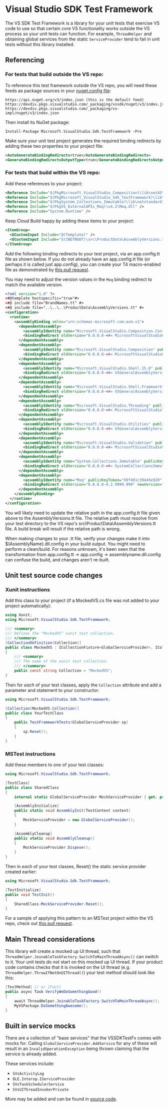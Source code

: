 # Visual Studio SDK Test Framework

The VS SDK Test Framework is a library for your unit tests that exercise VS code to use
so that certain core VS functionality works outside the VS process so your unit tests can function.
For example, `ThreadHelper` and obtaining global services from the static `ServiceProvider`
tend to fail in unit tests without this library installed.

## Referencing

### For tests that build outside the VS repo:

To reference this test framework outside the VS repo,
you will need these feeds as package sources in your [nuget.config file](https://docs.microsoft.com/en-us/nuget/schema/nuget-config-file#packagesources):

    https://api.nuget.org/v3/index.json (this is the default feed)
    https://devdiv.pkgs.visualstudio.com/_packaging/vssdk/nuget/v3/index.json
    https://devdiv.pkgs.visualstudio.com/_packaging/vs-impl/nuget/v3/index.json

Then install its NuGet package:

    Install-Package Microsoft.VisualStudio.Sdk.TestFramework -Pre

Make sure your unit test project generates the required binding redirects by adding these two properties to your project file:

```xml
<AutoGenerateBindingRedirects>true</AutoGenerateBindingRedirects>
<GenerateBindingRedirectsOutputType>true</GenerateBindingRedirectsOutputType>
```

### For tests that build within the VS repo:

Add these references to your project:

```xml
<Reference Include="$(PkgMicrosoft_VisualStudio_Composition)\lib\net45\Microsoft.VisualStudio.Composition.dll" />
<Reference Include="$(PkgMicrosoft_VisualStudio_Sdk_TestFramework)\lib\net46\Microsoft.VisualStudio.Sdk.TestFramework.dll" />
<Reference Include="$(PkgSystem_Collections_Immutable)\lib\netstandard1.0\System.Collections.Immutable.dll" />
<Reference Include="$(PkgVS_ExternalAPIs_Moq)\v4.2\Moq.dll" />
<Reference Include="System.Runtime" />
```

Keep Cloud Build happy by adding these items to your project:

```xml
<ItemGroup>
  <QCustomInput Include="@(Template)" />
  <QCustomInput Include="$(INETROOT)\src\ProductData\AssemblyVersions.tt" />
</ItemGroup>
```

Add the following binding redirects to your test project, via an app.config.tt file as shown below.
If you do not already have an app.config.tt file (or perhaps it is called just app.config),
you can create your T4 macro-enabled file as demonstrated by [this pull request](https://devdiv.visualstudio.com/DevDiv/default/_git/VS/pullrequest/62848?_a=files&path=%2Fsrc%2Fdebugger%2FRazor%2FUnitTests).

You may need to adjust the version values in the `Moq` binding redirect to match the available version.

```xml
<?xml version="1.0" ?>
<#@template hostspecific="true"#>
<#@ include file="BrandNames.tt" #>
<#@ include file="..\..\..\ProductData\AssemblyVersions.tt" #>
<configuration>
  <runtime>
    <assemblyBinding xmlns="urn:schemas-microsoft-com:asm.v1">
      <dependentAssembly>
        <assemblyIdentity name="Microsoft.VisualStudio.Composition.Configuration" publicKeyToken="b03f5f7f11d50a3a" culture="neutral"/>
        <bindingRedirect oldVersion="0.0.0.0-<#= MicrosoftVisualStudioCompositionVersion #>" newVersion="<#= MicrosoftVisualStudioCompositionVersion #>"/>
      </dependentAssembly>
      <dependentAssembly>
        <assemblyIdentity name="Microsoft.VisualStudio.Composition" publicKeyToken="b03f5f7f11d50a3a" culture="neutral"/>
        <bindingRedirect oldVersion="0.0.0.0-<#= MicrosoftVisualStudioCompositionVersion #>" newVersion="<#= MicrosoftVisualStudioCompositionVersion #>"/>
      </dependentAssembly>
      <dependentAssembly>
        <assemblyIdentity name="Microsoft.VisualStudio.Shell.15.0" publicKeyToken="b03f5f7f11d50a3a" culture="neutral"/>
        <bindingRedirect oldVersion="0.0.0.0-<#= VSGeneralAssemblyVersion #>" newVersion="<#= VSGeneralAssemblyVersion #>"/>
      </dependentAssembly>
      <dependentAssembly>
        <assemblyIdentity name="Microsoft.VisualStudio.Shell.Framework" publicKeyToken="b03f5f7f11d50a3a" culture="neutral"/>
        <bindingRedirect oldVersion="0.0.0.0-<#= VSGeneralAssemblyVersion #>" newVersion="<#= VSGeneralAssemblyVersion #>"/>
      </dependentAssembly>
      <dependentAssembly>
        <assemblyIdentity name="Microsoft.VisualStudio.Threading" publicKeyToken="b03f5f7f11d50a3a" culture="neutral"/>
        <bindingRedirect oldVersion="0.0.0.0-<#= MicrosoftVisualStudioThreadingVersion #>" newVersion="<#= MicrosoftVisualStudioThreadingVersion #>"/>
      </dependentAssembly>
      <dependentAssembly>
        <assemblyIdentity name="Microsoft.VisualStudio.Utilities" publicKeyToken="b03f5f7f11d50a3a" culture="neutral"/>
        <bindingRedirect oldVersion="0.0.0.0-<#= VSGeneralAssemblyVersion #>" newVersion="<#= VSGeneralAssemblyVersion #>"/>
      </dependentAssembly>
      <dependentAssembly>
        <assemblyIdentity name="Microsoft.VisualStudio.Validation" publicKeyToken="b03f5f7f11d50a3a" culture="neutral"/>
        <bindingRedirect oldVersion="0.0.0.0-<#= MicrosoftVisualStudioValidationVersion #>" newVersion="<#= MicrosoftVisualStudioValidationVersion #>"/>
      </dependentAssembly>
      <dependentAssembly>
        <assemblyIdentity name="System.Collections.Immutable" publicKeyToken="b03f5f7f11d50a3a" culture="neutral" />
        <bindingRedirect oldVersion="0.0.0.0-<#= SystemCollectionsImmutableVersion #>"  newVersion="<#= SystemCollectionsImmutableVersion #>"/>
      </dependentAssembly>
      <dependentAssembly>
        <assemblyIdentity name="Moq" publicKeyToken="69f491c39445e920" culture="neutral" />
        <bindingRedirect oldVersion="0.0.0.0-4.2.9999.999" newVersion="4.2.1502.911" />
      </dependentAssembly>
    </assemblyBinding>
  </runtime>
</configuration>
```

You will likely need to update the relative path in the app.config.tt file given above to the AssemblyVersions.tt file.
The relative path must resolve from your test directory to the VS repo's src\ProductData\AssemblyVersions.tt file.
A build break will result if the relative path is wrong.

When making changes to your .tt file, verify your changes make it into $(AssemblyName).dll.config in your build output.
You might need to perform a clean/build. For reasons unknown, it's been seen that the transformation from app.config.tt
-> app.config -> assemblyname.dll.config can confuse the build, and changes aren't re-built.

## Unit test source code changes

### Xunit instructions

Add this class to your project (if a MockedVS.cs file was not added to your project automatically):

```csharp
using Xunit;
using Microsoft.VisualStudio.Sdk.TestFramework;

/// <summary>
/// Defines the "MockedVS" xunit test collection.
/// </summary>
[CollectionDefinition(Collection)]
public class MockedVS : ICollectionFixture<GlobalServiceProvider>, ICollectionFixture<MefHostingFixture>
{
    /// <summary>
    /// The name of the xunit test collection.
    /// </summary>
    public const string Collection = "MockedVS";
}
```

Then for *each* of your test classes, apply the `Collection` attribute and
add a parameter and statement to your constructor:

```csharp
using Microsoft.VisualStudio.Sdk.TestFramework;

[Collection(MockedVS.Collection)]
public class YourTestClass
{
    public TestFrameworkTests(GlobalServiceProvider sp)
    {
        sp.Reset();
    }
}
```

### MSTest instructions

Add these members to *one* of your test classes:

```csharp
using Microsoft.VisualStudio.Sdk.TestFramework;

[TestClass]
public class SharedClass
{
    internal static GlobalServiceProvider MockServiceProvider { get; private set; }

    [AssemblyInitialize]
    public static void AssemblyInit(TestContext context)
    {
        MockServiceProvider = new GlobalServiceProvider();
    }

    [AssemblyCleanup]
    public static void AssemblyCleanup()
    {
        MockServiceProvider.Dispose();
    }
}
```

Then in *each* of your test classes, Reset() the static service provider created earlier:

```csharp
using Microsoft.VisualStudio.Sdk.TestFramework;

[TestInitialize]
public void TestInit()
{
    SharedClass.MockServiceProvider.Reset();
}
```

For a sample of applying this pattern to an MSTest project within the VS repo, check out [this pull request](https://devdiv.visualstudio.com/DevDiv/default/_git/VS/pullrequest/57056?_a=files&path=%2Fsrc%2Fenv%2Fshell%2FConnected%2Ftests).

## Main Thread considerations

This library will create a mocked up UI thread, such that `ThreadHelper.JoinableTaskFactory.SwitchToMainThreadAsync()`
can switch to it. Your unit tests do *not* start on this mocked up UI thread. If your product code contains checks
that it is invoked on the UI thread (e.g. `ThreadHelper.ThrowIfNotOnUIThread()`) your test method should look like this:

```csharp
[TestMethod] // or [Fact]
public async Task VerifyWeDoSomethingGood()
{
    await ThreadHelper.JoinableTaskFactory.SwitchToMainThreadAsync();
    MyVSPackage.DoSomethingAwesome();
}
```

## Built in service mocks

There are a collection of "base services" that the VSSDKTestFx comes with mocks for.
Calling `GlobalServiceProvider.AddService` for any of these will result in an `InvalidOperationException` being thrown claiming
that the service is already added.

These services include:

* `SVsActivityLog`
* `OLE.Interop.IServiceProvider`
* `SVsTaskSchedulerService`
* `SVsUIThreadInvokerPrivate`

More may be added and can be found in [source code](https://devdiv.visualstudio.com/DefaultCollection/DevDiv/default/_git/VSSDKTestFx?_a=contents&path=%2Fsrc%2FMicrosoft.VisualStudio.Sdk.TestFramework%2FGlobalServiceProvider.cs&version=GBmaster&line=194&lineStyle=plain&lineEnd=198&lineStartColumn=1&lineEndColumn=1).
